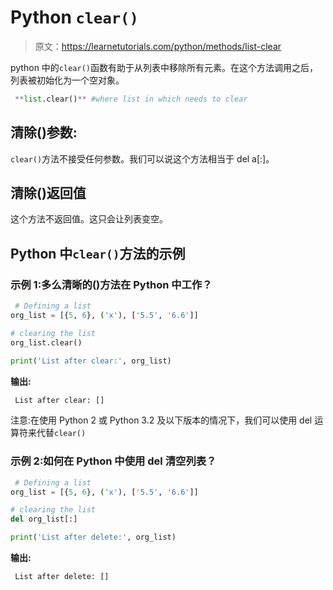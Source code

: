 # Python `clear()`

> 原文：<https://learnetutorials.com/python/methods/list-clear>

python 中的`clear()`函数有助于从列表中移除所有元素。在这个方法调用之后，列表被初始化为一个空对象。

```py
 **list.clear()** #where list in which needs to clear 

```

## 清除()参数:

`clear()`方法不接受任何参数。我们可以说这个方法相当于 del a[:]。

## 清除()返回值

这个方法不返回值。这只会让列表变空。

## Python 中`clear()`方法的示例

### 示例 1:多么清晰的()方法在 Python 中工作？

```py
 # Defining a list
org_list = [{5, 6}, ('x'), ['5.5', '6.6']]

# clearing the list
org_list.clear()

print('List after clear:', org_list) 

```

**输出:**

```py
 List after clear: [] 
```

注意:在使用 Python 2 或 Python 3.2 及以下版本的情况下，我们可以使用 del 运算符来代替`clear()`

### 示例 2:如何在 Python 中使用 del 清空列表？

```py
 # Defining a list
org_list = [{5, 6}, ('x'), ['5.5', '6.6']]

# clearing the list
del org_list[:]

print('List after delete:', org_list) 

```

**输出:**

```py
 List after delete: [] 
```